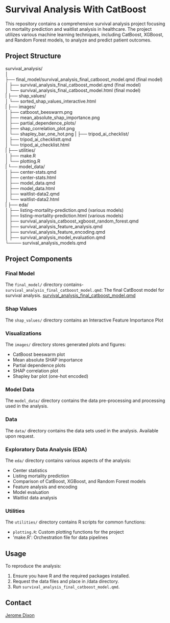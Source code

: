 # **Survival Analysis With CatBoost**

This repository contains a comprehensive survival analysis project focusing on mortality prediction and waitlist analysis in healthcare. The project utilizes various machine learning techniques, including CatBoost, XGBoost, and Random Forest models, to analyze and predict patient outcomes.

## Project Structure

survival_analysis/  
│  
├── final_model/survival_analysis_final_catboost_model.qmd (final model)  
│ ├── survival_analysis_final_catboost_model.qmd (final model)  
│ └── survival_analysis_final_catboost_model.html (final model)  
|
├── shap_values/  
│ └── sorted_shap_values_interactive.html  
|
├── images/  
│ ├── catboost_beeswarm.png  
│ ├── mean_absolute_shap_importance.png  
│ ├── partial_dependence_plots/  
│ ├── shap_correlation_plot.png  
│ └── shapley_bar_one_hot.png 
|
├── tripod_ai_checklist/  
│ ├── tripod_ai_checklistt.qmd  
│ └── tripod_ai_checklist.html  
|
├── utilities/  
│ ├── make.R  
│ └── plotting.R  
|
└── model_data/  
│ ├── center-stats.qmd  
│ ├── center-stats.html  
│ ├── model_data.qmd  
│ ├── model_data.html  
│ ├── waitlist-data2.qmd  
│ └── waitlist-data2.html  
|
├── eda/  
│ ├── listing-mortality-prediction.qmd (various models)  
│ ├── listing-mortality-prediction.html (various models)  
│ ├── survival_analysis_catboost_xgboost_random_forest.qmd  
│ ├── survival_analysis_feature_analysis.qmd   
│ ├── survival_analysis_feature_encoding.qmd   
│ ├── survival_analysis_model_evaluation.qmd   
└──── survival_analysis_models.qmd   


## Project Components  

### Final Model
The `final_model/` directory contains- `survival_analysis_final_catboost_model.qmd`: The final CatBoost model for survival analysis.
[survival_analysis_final_catboost_model.qmd](https://plotly-demo.s3.us-east-1.amazonaws.com/survival_analysis_final_catboost_model.html)

### Shap Values  
The `shap_values/` directory contains an Interactive Feature Importance Plot

### Visualizations
The `images/` directory stores generated plots and figures:
- CatBoost beeswarm plot
- Mean absolute SHAP importance
- Partial dependence plots
- SHAP correlation plot
- Shapley bar plot (one-hot encoded)

### Model Data
The `model_data/` directory contains the data pre-processing and processing used in the analysis.

### Data
The `data/` directory contains the data sets used in the analysis.
Available upon request.

### Exploratory Data Analysis (EDA)  
The `eda/` directory contains various aspects of the analysis:
- Center statistics
- Listing mortality prediction
- Comparison of CatBoost, XGBoost, and Random Forest models
- Feature analysis and encoding
- Model evaluation
- Waitlist data analysis

### Utilities
The `utilities/` directory contains R scripts for common functions:
- `plotting.R`: Custom plotting functions for the project
- 'make.R': Orchestration file for data pipelines

## Usage
To reproduce the analysis:

1. Ensure you have R and the required packages installed.
2. Request the data files and place in /data directory.
3. Run `survival_analysis_final_catboost_model.qmd`.


## Contact

[Jerome Dixon](https://www.linkedin.com/in/jeromedixon3590/)